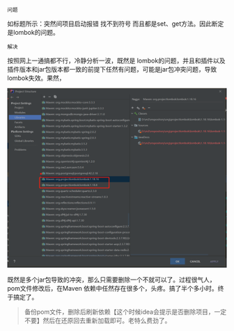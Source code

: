 `问题`

如标题所示：突然间项目启动报错  找不到符号  而且都是set、get方法。因此断定是lombok的问题。

`解决`

按照网上一通搞都不行，冷静分析一波，既然是 lombok的问题，并且和插件以及插件版本和jar包版本都一致的前提下任然有问题，可能是jar包冲突问题，导致lombok失效。果然，

![image-20210303193436376](lombok报错set、get方法找不到符号.assets/image-20210303193436376.png)



既然是多个jar包导致的冲突，那么只需要删除一个不就可以了。过程很气人，pom文件修改后，在Maven 依赖中任然存在很多个，头疼。搞了半个多小时。终于搞定了。

>   备份pom文件，删除后刷新依赖【这个时候idea会提示是否删除项目，一定不要】然后在还原回去重新加载即可。老特么费劲了。